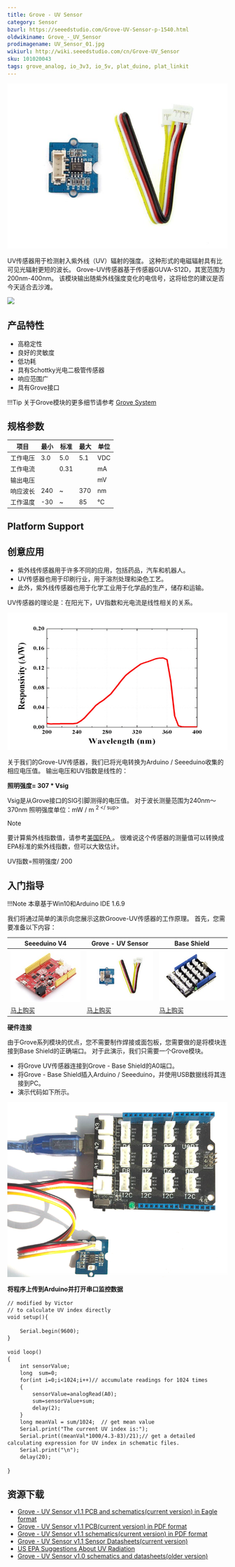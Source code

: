 ```yaml
---
title: Grove - UV Sensor
category: Sensor
bzurl: https://seeedstudio.com/Grove-UV-Sensor-p-1540.html
oldwikiname: Grove_-_UV_Sensor
prodimagename: UV_Sensor_01.jpg
wikiurl: http://wiki.seeedstudio.com/cn/Grove-UV_Sensor
sku: 101020043
tags: grove_analog, io_3v3, io_5v, plat_duino, plat_linkit
---
```



![](https://github.com/SeeedDocument/Grove-UV_Sensor/raw/master/img/UV_Sensor_01.jpg)

UV传感器用于检测射入紫外线（UV）辐射的强度。 这种形式的电磁辐射具有比可见光辐射更短的波长。 Grove-UV传感器基于传感器GUVA-S12D，其宽范围为200nm-400nm。 该模块输出随紫外线强度变化的电信号，这将给您的建议是否今天适合去沙滩。

[![](https://github.com/SeeedDocument/wiki_chinese/raw/master/docs/images/click_to_buy.PNG)](https://item.taobao.com/item.htm?spm=a1z10.3-c.w4002-11172317909.9.3ff19e11OovZ6x&id=45574580580)

产品特性
--------


- 高稳定性
- 良好的灵敏度
- 低功耗
- 具有Schottky光电二极管传感器
- 响应范围广
- 具有Grove接口

!!!Tip
    关于Grove模块的更多细节请参考 [Grove System](http://wiki.seeedstudio.com/cn/Grove_System/)

规格参数
--------------

|项目                | 最小 | 标准 | 最大 | 单位 |
|---------------------|-----|---------|-----|------|
| 工作电压     | 3.0 | 5.0     | 5.1 | VDC  |
| 工作电流             |     | 0.31    |     | mA   |
| 输出电压     |     |         |     | mV   |
| 响应波长| 240 | ~       | 370 | nm   |
| 工作温度| -30 | ~       | 85  | ℃    |

Platform Support
-------------------

创意应用
-----

* 紫外线传感器用于许多不同的应用，包括药品，汽车和机器人。
* UV传感器也用于印刷行业，用于溶剂处理和染色工艺。
* 此外，紫外线传感器也用于化学工业用于化学品的生产，储存和运输。

UV传感器的理论是：在阳光下，UV指数和光电流是线性相关的关系。

![](https://github.com/SeeedDocument/Grove-UV_Sensor/raw/master/img/The%20theory%20of%20UV%20sensor.png)

关于我们的Grove-UV传感器，我们已将光电转换为Arduino / Seeeduino收集的相应电压值。 输出电压和UV指数是线性的：

**照明强度= 307 * Vsig**

Vsig是从Grove接口的SIG引脚测得的电压值。
对于波长测量范围为240nm〜370nm
照明强度单位：mW / m <sup> 2 </ sup>


<div class="admonition note">
<p class="admonition-title">Note</p>
要计算紫外线指数值，请参考<a href="http://www2.epa.gov/sunwise/uv-index">美国EPA </a>。 很难说这个传感器的测量值可以转换成EPA标准的紫外线指数，但可以大致估计。
</div>


UV指数=照明强度/ 200

入门指导
--------------

!!!Note
    本章基于Win10和Arduino IDE 1.6.9

我们将通过简单的演示向您展示这款Groove-UV传感器的工作原理。 首先，您需要准备以下内容：

| Seeeduino V4 | Grove - UV Sensor | Base Shield |
|--------------|----------------------|-----------------|
|![enter image description here](https://raw.githubusercontent.com/SeeedDocument/Grove_Light_Sensor/master/images/gs_1.jpg)|![enter image description here](https://github.com/SeeedDocument/Grove-UV_Sensor/raw/master/img/gs_1.jpg)|![enter image description here](https://raw.githubusercontent.com/SeeedDocument/Grove_Light_Sensor/master/images/gs_4.jpg)|
|[马上购买](https://item.taobao.com/item.htm?spm=a1z10.3-c.w4002-11172317909.9.3ff19e11rndqnS&id=45721222112)|[马上购买](https://item.taobao.com/item.htm?spm=a1z10.3-c.w4002-11172317909.10.3ff19e11Zo2lnI&id=45574580580)|[马上购买](https://item.taobao.com/item.htm?spm=a1z10.3-c.w4002-11172317909.10.3ff19e11crrag2&id=520233320144)|


  **硬件连接**


由于Grove系列模块的优点，您不需要制作焊接或面包板，您需要做的是将模块连接到Base Shield的正确端口。 对于此演示，我们只需要一个Grove模块。
- 将Grove UV传感器连接到Grove - Base Shield的A0端口。
- 将Grove - Base Shield插入Arduino / Seeeduino，并使用USB数据线将其连接到PC。
- 演示代码如下所示。

![enter image description here](https://github.com/SeeedDocument/Grove-UV_Sensor/raw/master/img/connection.jpg)

  **将程序上传到Arduino并打开串口监控数据**

```
// modified by Victor
// to calculate UV index directly
void setup(){

    Serial.begin(9600);
}

void loop()
{
    int sensorValue;
    long  sum=0;
    for(int i=0;i<1024;i++)// accumulate readings for 1024 times
    {
        sensorValue=analogRead(A0);
        sum=sensorValue+sum;
        delay(2);
    }
    long meanVal = sum/1024;  // get mean value
    Serial.print("The current UV index is:");
    Serial.print((meanVal*1000/4.3-83)/21);// get a detailed calculating expression for UV index in schematic files.
    Serial.print("\n");
    delay(20);

}
```

资源下载
---------

- [Grove - UV Sensor v1.1 PCB and schematics(current version) in Eagle format](https://github.com/SeeedDocument/Grove-UV_Sensor/raw/master/res/Grove%20-%20UV%20Sensor%20v1.1.zip)
- [Grove - UV Sensor v1.1 PCB(current version) in PDF format](https://github.com/SeeedDocument/Grove-UV_Sensor/raw/master/res/Grove%20-%20UV%20Sensor%20v1.1%20brd.pdf)
- [Grove - UV Sensor v1.1 schematics(current version) in PDF format](https://github.com/SeeedDocument/Grove-UV_Sensor/raw/master/res/Grove%20-%20UV%20Sensor%20v1.1sch.pdf)
- [Grove - UV Sensor v1.1 Sensor Datasheets(current version)](https://raw.githubusercontent.com/SeeedDocument/Grove-UV_Sensor/master/res/Grove-UV_Sensor_v1.1_Datasheets.zip)
- [US EPA Suggestions About UV Radiation](https://www.epa.gov/sunsafety/uv-index-scale-1)
- [Grove - UV Sensor v1.0 schematics and datasheets(older version)](https://raw.githubusercontent.com/SeeedDocument/Grove-UV_Sensor/master/res/Grove-UV_Sensor_v1.0_Datasheets.zip)


<!-- This Markdown file was created from http://www.seeedstudio.com/wiki/Grove_-_UV_Sensor -->
